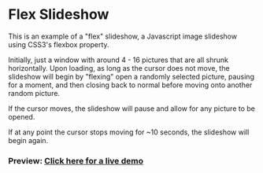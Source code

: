 # Flex Slideshow

This is an example of a "flex" slideshow, a Javascript image slideshow using CSS3's flexbox property.

Initially, just a window with around 4 - 16 pictures that are all shrunk horizontally. Upon loading, as long as the cursor does not move, the slideshow will begin by "flexing" open a randomly selected picture, pausing for a moment, and then closing back to normal before moving onto another random picture.

If the cursor moves, the slideshow will pause and allow for any picture to be opened.

If at any point the cursor stops moving for ~10 seconds, the slideshow will begin again.

### Preview: [Click here for a live demo](https://kylbutlr.github.io/flex-slideshow/)
